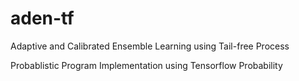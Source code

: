 # aden-tf
Adaptive and Calibrated Ensemble Learning using Tail-free Process

Probablistic Program Implementation using Tensorflow Probability
